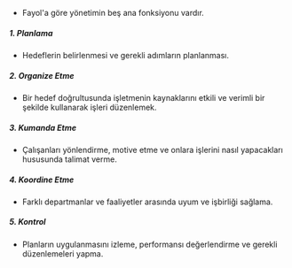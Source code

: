 - Fayol'a göre yönetimin beş ana fonksiyonu vardır.
##### 1. Planlama
- Hedeflerin belirlenmesi ve gerekli adımların planlanması.
##### 2. Organize Etme
- Bir hedef doğrultusunda işletmenin kaynaklarını etkili ve verimli bir şekilde kullanarak işleri düzenlemek.
##### 3. Kumanda Etme
- Çalışanları yönlendirme, motive etme ve onlara işlerini nasıl yapacakları hususunda talimat verme.
##### 4. Koordine Etme
- Farklı departmanlar ve faaliyetler arasında uyum ve işbirliği sağlama.
##### 5. Kontrol
- Planların uygulanmasını izleme, performansı değerlendirme ve gerekli düzenlemeleri yapma.